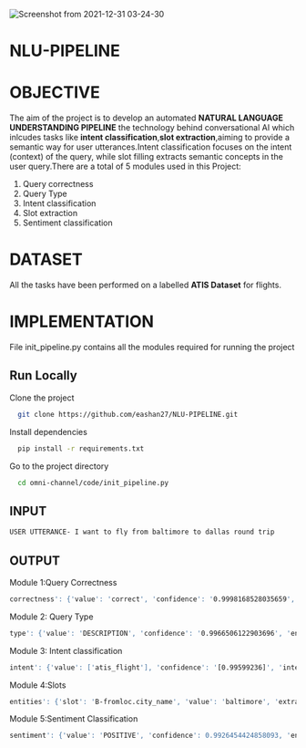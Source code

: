 ![Screenshot from 2021-12-31 03-24-30](https://user-images.githubusercontent.com/56325514/147815012-0381f304-1048-4190-96c1-10bf21e540c2.png)
# NLU-PIPELINE

# OBJECTIVE
The aim of the project is to develop an automated **NATURAL LANGUAGE UNDERSTANDING PIPELINE** the technology behind conversational AI which inlcudes tasks like **intent classification**,**slot extraction**,aiming to provide a semantic way for user utterances.Intent classification focuses on the intent (context) of the query, while slot filling extracts semantic concepts in the user query.There are a total of 5 modules used in this Project:

1. Query correctness
2. Query Type
3. Intent classification
4. Slot extraction
5. Sentiment classification


# DATASET
All the tasks have been performed on a labelled **ATIS Dataset** for flights.

# IMPLEMENTATION

File init_pipeline.py contains all the modules required for running the project









## Run Locally

Clone the project

```bash
  git clone https://github.com/eashan27/NLU-PIPELINE.git
```

Install dependencies

```bash
  pip install -r requirements.txt
```

Go to the project directory

```bash
  cd omni-channel/code/init_pipeline.py
```


## INPUT

```bash
USER UTTERANCE- I want to fly from baltimore to dallas round trip
```

## OUTPUT
Module 1:Query Correctness
```bash
correctness': {'value': 'correct', 'confidence': '0.9998168528035659', 'entity': 'query', 'extractor': 'query_correctness_extractor'}
```

Module 2: Query Type
 ```bash
 type': {'value': 'DESCRIPTION', 'confidence': '0.9966506122903696', 'entity': 'query', 'extractor': 'query_type_extractor'}
 ```
Module 3: Intent classification
```bash
intent': {'value': ['atis_flight'], 'confidence': '[0.99599236]', 'intent': 'multi_intent', 'extractor': 'multi_intent_extractor
```
Module 4:Slots
```bash
entities': {'slot': 'B-fromloc.city_name', 'value': 'baltimore', 'extractor': 'slot_extractor'}, {'slot': 'B-toloc.city_name', 'value': 'dallas', 'extractor': 'slot_extractor'{'slot': 'B-round_trip', 'value': 'round', 'extractor': 'slot_extractor'}, {'slot': 'I-round_trip', 'value': 'trip', 'extractor': 'slot_extractor'}}
```
Module 5:Sentiment Classification
```bash
sentiment': {'value': 'POSITIVE', 'confidence': 0.9926454424858093, 'entity': 'sentiment', 'extractor': 'sentiment_extractor
```

